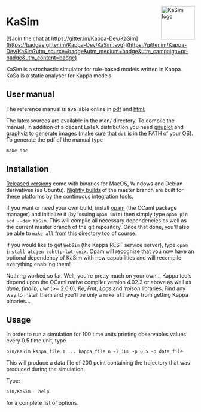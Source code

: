 <img
src="https://rawgithub.com/Kappa-Dev/KaSim/master/man/img/KaSim-Logo.svg"
alt="KaSim logo" title="Stochastic Kappa Simulator" align="right" height="90"/>
# KaSim

[![Join the chat at https://gitter.im/Kappa-Dev/KaSim](https://badges.gitter.im/Kappa-Dev/KaSim.svg)](https://gitter.im/Kappa-Dev/KaSim?utm_source=badge&utm_medium=badge&utm_campaign=pr-badge&utm_content=badge)

KaSim is a stochastic simulator for rule-based models written in Kappa. KaSa is
a static analyser for Kappa models.

## User manual

The reference manual is available online in
[pdf](https://github.com/Kappa-Dev/KaSim/releases) and
[html](http://tools.kappalanguage.org/docs/KaSim-manual-master/KaSim_manual.htm);

The latex sources are available in the man/ directory. To compile the
manuel, in addition of a decent LaTeX distribution you need
[gnuplot](http://www.gnuplot.info/) and
[graphviz](http://www.graphviz.org/) to generate images (make sure
that `dot` is in the PATH of your OS). To generate the pdf of the manual
type

`make doc`

## Installation

[Released versions](https://github.com/Kappa-Dev/KaSim/releases) come with
binaries for MacOS, Windows and Debian derivatives (as Ubuntu). [Nightly
builds](https://tools.kappalanguage.org/nightly-builds/) of the master branch
are built for these platforms by the continuous integration tools.

If you want or need your own build, install
[opam](https://opam.ocaml.org/doc/Install.html) (the OCaml package manager)  and
initialize it (by issuing `opam init`) then simply type `opam pin add --dev
KaSim`. This will compile all necessary dependencies as well as the current
master branch of the git repository. Once that done, you'll also be able to
`make all` from this directory too of course.

If you would like to get `WebSim` (the Kappa REST service server), type `opam
install atdgen cohttp-lwt-unix`. Opam will recognize that you now have an
optional dependency of KaSim with new capabilities and will recompile everything
enabling them!

Nothing worked so far. Well, you're pretty much on your own... Kappa
tools depend upon the OCaml native compiler version 4.02.3 or above as
well as _dune_, _findlib_, _Lwt_ (>= 2.6.0), _Re_, _Fmt_, _Logs_ and
_Yojson_ libraries. Find any way to install them and you'll be only a
`make all` away from getting Kappa binaries...

## Usage

In order to run a simulation for 100 time units printing observables values
every 0.5 time unit, type

`bin/KaSim kappa_file_1 ... kappa_file_n -l 100 -p 0.5 -o data_file`

This will produce a data file of 200 point containing the
trajectory that was produced during the simulation.

Type:

`bin/KaSim --help`

for a complete list of options.
